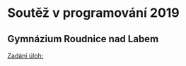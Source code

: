 # Soutěž v programování 2019
## Gymnázium Roudnice nad Labem

[Zadání úloh: ](https://docs.google.com/document/d/1kMLx7NP70j_LI3fIHY7MiGs8x0WFU2kSqjgugfY-hjo/edit?usp=sharing)
